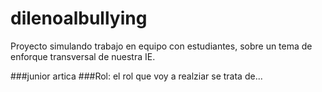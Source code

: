 # dilenoalbullying
Proyecto simulando trabajo en equipo con estudiantes, sobre un tema de enforque transversal de nuestra IE. 

###junior artica
###Rol:
  el rol que voy a realziar se trata de...